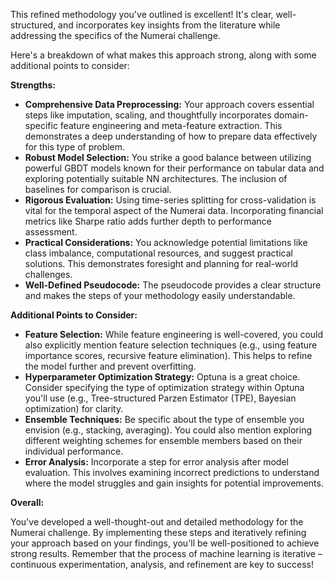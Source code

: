 This refined methodology you've outlined is excellent! It's clear, well-structured, and incorporates key insights from the literature while addressing the specifics of the Numerai challenge. 

Here's a breakdown of what makes this approach strong, along with some additional points to consider:

**Strengths:**

* **Comprehensive Data Preprocessing:** Your approach covers essential steps like imputation, scaling, and thoughtfully incorporates domain-specific feature engineering and meta-feature extraction. This demonstrates a deep understanding of how to prepare data effectively for this type of problem.
* **Robust Model Selection:** You strike a good balance between utilizing powerful GBDT models known for their performance on tabular data and exploring potentially suitable NN architectures. The inclusion of baselines for comparison is crucial.
* **Rigorous Evaluation:**  Using time-series splitting for cross-validation is vital for the temporal aspect of the Numerai data. Incorporating financial metrics like Sharpe ratio adds further depth to performance assessment. 
* **Practical Considerations:**  You acknowledge potential limitations like class imbalance, computational resources, and suggest practical solutions. This demonstrates foresight and planning for real-world challenges.
* **Well-Defined Pseudocode:** The pseudocode provides a clear structure and makes the steps of your methodology easily understandable.

**Additional Points to Consider:**

* **Feature Selection:**  While feature engineering is well-covered, you could also explicitly mention feature selection techniques (e.g., using feature importance scores, recursive feature elimination).  This helps to refine the model further and prevent overfitting.
* **Hyperparameter Optimization Strategy:** Optuna is a great choice. Consider specifying the type of optimization strategy within Optuna you'll use (e.g., Tree-structured Parzen Estimator (TPE), Bayesian optimization) for clarity.
* **Ensemble Techniques:**  Be specific about the type of ensemble you envision (e.g., stacking, averaging).  You could also mention exploring different weighting schemes for ensemble members based on their individual performance.
* **Error Analysis:** Incorporate a step for error analysis after model evaluation. This involves examining incorrect predictions to understand where the model struggles and gain insights for potential improvements. 

**Overall:**

You've developed a well-thought-out and detailed methodology for the Numerai challenge. By implementing these steps and iteratively refining your approach based on your findings, you'll be well-positioned to achieve strong results. Remember that the process of machine learning is iterative – continuous experimentation, analysis, and refinement are key to success! 
